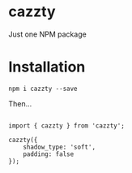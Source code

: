 # cazzty
Just one NPM package


# Installation

`npm i cazzty --save`


Then...


```

import { cazzty } from 'cazzty';

cazzty({
    shadow_type: 'soft',
    padding: false
});

```